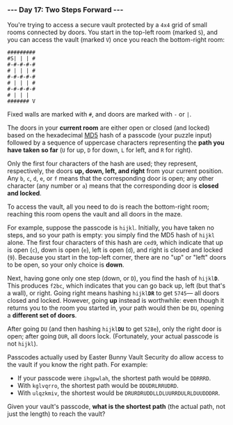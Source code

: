 ### --- Day 17: Two Steps Forward ---

You're trying to access a secure vault protected by a `4x4` grid of small 
rooms connected by doors. You start in the top-left room (marked `S`), and 
you can access the vault (marked `V`) once you reach the bottom-right room:
```
#########
#S| | | #
#-#-#-#-#
# | | | #
#-#-#-#-#
# | | | #
#-#-#-#-#
# | | |  
####### V
```
Fixed walls are marked with `#`, and doors are marked with `-` or `|`.

The doors in your **current room** are either open or closed (and locked) based 
on the hexadecimal [MD5](https://en.wikipedia.org/wiki/MD5) hash of a passcode (your puzzle input) followed by a 
sequence of uppercase characters representing the **path you have taken so 
far** (`U` for up, `D` for down, `L` for left, and `R` for right).

Only the first four characters of the hash are used; they represent, 
respectively, the doors **up, down, left, and right** from your current 
position. Any `b`, `c`, `d`, `e`, or `f` means that the corresponding door is open; 
any other character (any number or `a`) means that the corresponding door is 
**closed and locked**.

To access the vault, all you need to do is reach the bottom-right room; 
reaching this room opens the vault and all doors in the maze.

For example, suppose the passcode is `hijkl`. Initially, you have taken no 
steps, and so your path is empty: you simply find the MD5 hash of `hijkl` 
alone. The first four characters of this hash are `ced9`, which indicate that 
up is open (`c`), down is open (`e`), left is open (`d`), and right is closed and 
locked (`9`). Because you start in the top-left corner, there are no "up" or 
"left" doors to be open, so your only choice is **down**.

Next, having gone only one step (down, or `D`), you find the hash of <code>hijkl<b>D</b></code>. 
This produces `f2bc`, which indicates that you can go back up, left (but 
that's a wall), or right. Going right means hashing <code>hijkl<b>DR</b></code> to get `5745`—
all doors closed and locked. However, going **up** instead is worthwhile: even 
though it returns you to the room you started in, your path would then be 
`DU`, opening a **different set of doors**.

After going `DU` (and then hashing <code>hijkl<b>DU</b></code> to get `528e`), only the right 
door is open; after going `DUR`, all doors lock. (Fortunately, your actual 
passcode is not `hijkl`).

Passcodes actually used by Easter Bunny Vault Security do allow access to 
the vault if you know the right path. For example:

- If your passcode were `ihgpwlah`, the shortest path would be `DDRRRD`.
- With `kglvqrro`, the shortest path would be `DDUDRLRRUDRD`.
- With `ulqzkmiv`, the shortest would be `DRURDRUDDLLDLUURRDULRLDUUDDDRR`.

Given your vault's passcode, **what is the shortest path** (the actual path, 
not just the length) to reach the vault?
